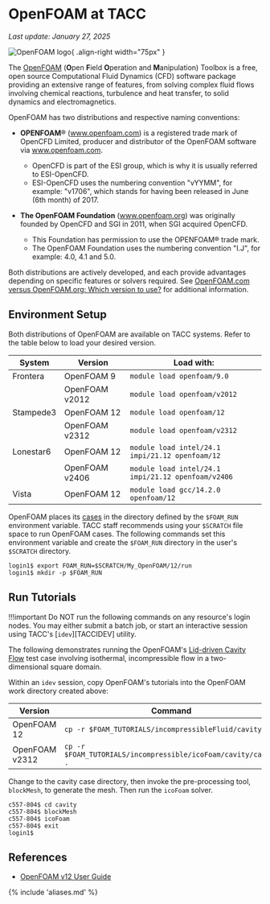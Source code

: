 # OpenFOAM at TACC
*Last update: January 27, 2025*

![OpenFOAM logo](../imgs/openfoam-logo.png){ .align-right width="75px" }

The [OpenFOAM](https://www.openfoam.org) (**O**pen **F**ield **O**peration and **M**anipulation) Toolbox is a free, open source Computational Fluid Dynamics (CFD) software package providing an extensive range of features, from solving complex fluid flows involving chemical reactions, turbulence and heat transfer, to solid dynamics and electromagnetics.

OpenFOAM has two distributions and respective naming conventions: 

* **OPENFOAM**&reg; (<a href="http://www.openfoam.com">www.openfoam.com</a>) is a registered trade mark of OpenCFD Limited, producer and distributor of the OpenFOAM software via www.openfoam.com.

	* OpenCFD is part of the ESI group, which is why it is usually referred to ESI-OpenCFD.
	* ESI-OpenCFD uses the numbering convention "vYYMM", for example: "v1706", which stands for having been released in June (6th month) of 2017.

* **The OpenFOAM Foundation** (<a href="http://www.openfoam.org">www.openfoam.org</a>) was originally founded by OpenCFD and SGI in 2011, when SGI acquired OpenCFD. 

	* This Foundation has permission to use the OPENFOAM&reg; trade mark.
	* The OpenFOAM Foundation uses the numbering convention "I.J", for example: 4.0, 4.1 and 5.0.

Both distributions are actively developed, and each provide advantages depending on specific features or solvers required. See [OpenFOAM.com versus OpenFOAM.org: Which version to use?](https://www.cfd-online.com/Forums/openfoam/197150-openfoam-com-versus-openfoam-org-version-use.html) for additional information. 


## Environment Setup

Both distributions of OpenFOAM are available on TACC systems. Refer to the table below to load your desired version.

System      | Version             | Load with:
    --      | --                  | --
Frontera    | OpenFOAM 9          | `module load openfoam/9.0`
            | OpenFOAM v2012      | `module load openfoam/v2012`
Stampede3   | OpenFOAM 12         | `module load openfoam/12`
            | OpenFOAM v2312      | `module load openfoam/v2312`
Lonestar6   | OpenFOAM 12         | `module load intel/24.1 impi/21.12 openfoam/12`
            | OpenFOAM v2406      | `module load intel/24.1 impi/21.12 openfoam/v2406`
Vista       | OpenFOAM 12         | `module load gcc/14.2.0 openfoam/12`


OpenFOAM places its [cases](https://doc.cfd.direct/openfoam/user-guide-v12/cases) in the directory defined by the `$FOAM_RUN` environment variable. TACC staff recommends using your `$SCRATCH` file space to run OpenFOAM cases. The following commands set this environment variable and create the `$FOAM_RUN` directory in the user's `$SCRATCH` directory.

```cmd-line
login1$ export FOAM_RUN=$SCRATCH/My_OpenFOAM/12/run
login1$ mkdir -p $FOAM_RUN
```

## Run Tutorials

!!!important
	Do NOT run the following commands on any resource's login nodes. You may either submit a batch job, or start an interactive session using TACC's [`idev`][TACCIDEV]  utility.

The following demonstrates running the OpenFOAM's <a href="https://cfd.direct/openfoam/user-guide/v7-cavity/%23x5-40002.1">Lid-driven Cavity Flow</a> test case involving isothermal, incompressible flow in a two-dimensional square domain.

Within an `idev` session, copy OpenFOAM's tutorials into the OpenFOAM work directory created above:

Version        | Command
     --        | --
OpenFOAM 12    | `cp -r $FOAM_TUTORIALS/incompressibleFluid/cavity .`
OpenFOAM v2312 | `cp -r $FOAM_TUTORIALS/incompressible/icoFoam/cavity/cavity .`

Change to the cavity case directory, then invoke the pre-processing tool, `blockMesh`, to generate the mesh. Then run the `icoFoam` solver.

```cmd-line
c557-804$ cd cavity
c557-804$ blockMesh
c557-804$ icoFoam
c557-804$ exit
login1$
```

## References

* [OpenFOAM v12 User Guide](https://doc.cfd.direct/openfoam/user-guide-v12/)

{% include 'aliases.md' %}
